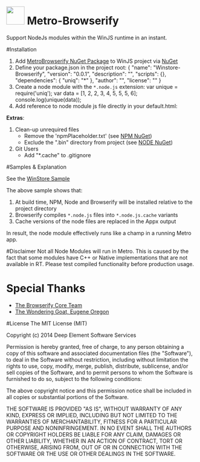 <img src="http://www.deepelement.com/img/logos/de/de_logo.ico" height="48"> Metro-Browserify 
================ 
Support NodeJs modules within the WinJS runtime in an instant. 

#Installation
1. Add [MetroBrowserify NuGet Package](https://www.nuget.org/packages/MetroBrowserify/) to WinJS project via [NuGet](https://www.nuget.org/)
2. Define your package.json in the project root:
		{
		  "name": "Winstore-Browserify",
		  "version": "0.0.1",
		  "description": "",
		  "scripts": {},
		  "dependencies": {
			"uniq": "*"
		  },
		  "author": "",
		  "license": ""
		}
3. Create a node module with the `*.node.js` extension:
		var unique = require('uniq');
		var data = [1, 2, 2, 3, 4, 5, 5, 5, 6];
		console.log(unique(data));
4. Add reference to node module js file directly in your default.html:
		<script src="/js/entry.node.js"></script>

__Extras__:
1. Clean-up unrequired files
	- Remove the 'npmPlaceholder.txt' (see [NPM NuGet](https://github.com/giggio/npm-nuget))
	- Exclude the ".bin" directory from project (see [NODE NuGet](https://www.nuget.org/packages/Node.js/))
2. Git Users
	- Add "*.cache" to .gitignore

#Samples & Explanation

See the [WinStore Sample](https://github.com/DeepElement/metro-browserify/tree/master/samples/standard)

The above sample shows that:
1. At build time, NPM, Node and Browserify will be installed relative to the project directory
2. Browserify compiles `*.node.js` files into `*.node.js.cache` variants
3. Cache versions of the node files are replaced in the Appx output

In result, the node module effectively runs like a champ in a running Metro app.


#Disclaimer
Not all Node Modules will run in Metro.
This is caused by the fact that some modules have C++ or Native implementations that are not available in RT.
Please test compiled functionality before production usage.

# Special Thanks
- [The Browserify Core Team](http://browserify.org/ "Browserify Project")
- [The Wondering Goat, Eugene Oregon](http://wanderinggoat.com/)

#License
The MIT License (MIT)

Copyright (c) 2014 Deep Element Software Services

Permission is hereby granted, free of charge, to any person obtaining a copy
of this software and associated documentation files (the "Software"), to deal
in the Software without restriction, including without limitation the rights
to use, copy, modify, merge, publish, distribute, sublicense, and/or sell
copies of the Software, and to permit persons to whom the Software is
furnished to do so, subject to the following conditions:

The above copyright notice and this permission notice shall be included in all
copies or substantial portions of the Software.

THE SOFTWARE IS PROVIDED "AS IS", WITHOUT WARRANTY OF ANY KIND, EXPRESS OR
IMPLIED, INCLUDING BUT NOT LIMITED TO THE WARRANTIES OF MERCHANTABILITY,
FITNESS FOR A PARTICULAR PURPOSE AND NONINFRINGEMENT. IN NO EVENT SHALL THE
AUTHORS OR COPYRIGHT HOLDERS BE LIABLE FOR ANY CLAIM, DAMAGES OR OTHER
LIABILITY, WHETHER IN AN ACTION OF CONTRACT, TORT OR OTHERWISE, ARISING FROM,
OUT OF OR IN CONNECTION WITH THE SOFTWARE OR THE USE OR OTHER DEALINGS IN THE
SOFTWARE.
